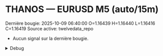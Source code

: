 # THANOS — EURUSD M5 (auto/15m)
Dernière bougie: 2025-10-09 06:40:00  O=1.16439  H=1.16440  L=1.16416  C=1.16419
Source active: twelvedata_repo

- Aucun signal sur la dernière bougie.

<details><summary>Debug</summary>

- TD_API_KEY manquant.

</details>